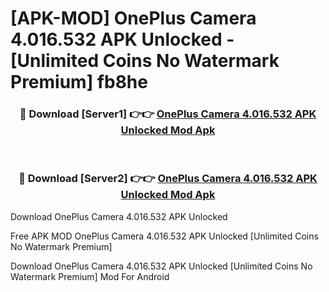 # [APK-MOD] OnePlus Camera 4.016.532 APK Unlocked - [Unlimited Coins No Watermark Premium] fb8he



<div align="center">
<h3>🔴 Download [Server1] 👉👉 <a href="https://momento.my/?title=OnePlus_Camera_4.016.532_APK_Unlocked">OnePlus Camera 4.016.532 APK Unlocked Mod Apk</a></h3><br>

<h3>🔴 Download [Server2] 👉👉 <a href="https://momento.my/?title=OnePlus_Camera_4.016.532_APK_Unlocked">OnePlus Camera 4.016.532 APK Unlocked Mod Apk</a></h3>
</div>



Download OnePlus Camera 4.016.532 APK Unlocked 

Free APK MOD OnePlus Camera 4.016.532 APK Unlocked [Unlimited Coins No Watermark Premium]

Download OnePlus Camera 4.016.532 APK Unlocked [Unlimited Coins No Watermark Premium] Mod For Android

